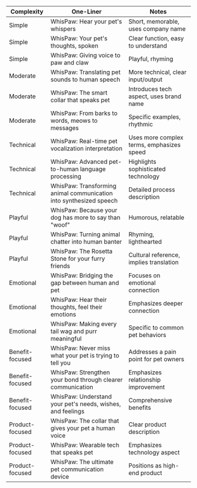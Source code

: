 | Complexity | One-Liner | Notes |
|------------|-----------|-------|
| Simple | WhisPaw: Hear your pet's whispers | Short, memorable, uses company name |
| Simple | WhisPaw: Your pet's thoughts, spoken | Clear function, easy to understand |
| Simple | WhisPaw: Giving voice to paw and claw | Playful, rhyming |
| Moderate | WhisPaw: Translating pet sounds to human speech | More technical, clear input/output |
| Moderate | WhisPaw: The smart collar that speaks pet | Introduces tech aspect, uses brand name |
| Moderate | WhisPaw: From barks to words, meows to messages | Specific examples, rhythmic |
| Technical | WhisPaw: Real-time pet vocalization interpretation | Uses more complex terms, emphasizes speed |
| Technical | WhisPaw: Advanced pet-to-human language processing | Highlights sophisticated technology |
| Technical | WhisPaw: Transforming animal communication into synthesized speech | Detailed process description |
| Playful | WhisPaw: Because your dog has more to say than "woof" | Humorous, relatable |
| Playful | WhisPaw: Turning animal chatter into human banter | Rhyming, lighthearted |
| Playful | WhisPaw: The Rosetta Stone for your furry friends | Cultural reference, implies translation |
| Emotional | WhisPaw: Bridging the gap between human and pet | Focuses on emotional connection |
| Emotional | WhisPaw: Hear their thoughts, feel their emotions | Emphasizes deeper connection |
| Emotional | WhisPaw: Making every tail wag and purr meaningful | Specific to common pet behaviors |
| Benefit-focused | WhisPaw: Never miss what your pet is trying to tell you | Addresses a pain point for pet owners |
| Benefit-focused | WhisPaw: Strengthen your bond through clearer communication | Emphasizes relationship improvement |
| Benefit-focused | WhisPaw: Understand your pet's needs, wishes, and feelings | Comprehensive benefits |
| Product-focused | WhisPaw: The collar that gives your pet a human voice | Clear product description |
| Product-focused | WhisPaw: Wearable tech that speaks pet | Emphasizes technology aspect |
| Product-focused | WhisPaw: The ultimate pet communication device | Positions as high-end product |
